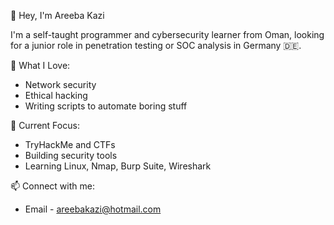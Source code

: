 👋 Hey, I'm Areeba Kazi

I'm a self-taught programmer and cybersecurity learner from Oman, looking for a junior role in penetration testing or SOC analysis in Germany 🇩🇪.

🔐 What I Love:
- Network security
- Ethical hacking
- Writing scripts to automate boring stuff

🧠 Current Focus:
- TryHackMe and CTFs
- Building security tools
- Learning Linux, Nmap, Burp Suite, Wireshark

📫 Connect with me:
- Email - areebakazi@hotmail.com


<!---
Ankin8894/Ankin8894 is a ✨ special ✨ repository because its `README.md` (this file) appears on your GitHub profile.
You can click the Preview link to take a look at your changes.
--->
